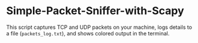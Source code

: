 # Simple-Packet-Sniffer-with-Scapy
This script captures TCP and UDP packets on your machine, logs details to a file (`packets_log.txt`), and shows colored output in the terminal.
